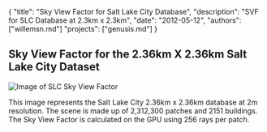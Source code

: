 {
	"title": "Sky View Factor for Salt Lake City Database",
	"description": "SVF for SLC Database at 2.3km x 2.3km",
	"date": "2012-05-12",
	"authors": ["willemsn.md"]
	"projects": ["genusis.md"]
}

Sky View Factor for the 2.36km X 2.36km Salt Lake City Dataset
--------------------------------------------------------------

![Image of SLC Sky View Factor](SLC2kx2kDomain.png "SLC SVF")

This image represents the Salt Lake City 2.36km x 2.36km database at
2m resolution.  The scene is made up of 2,312,300 patches and 2151
buildings.  The Sky View Factor is calculated on the GPU using 256
rays per patch.
